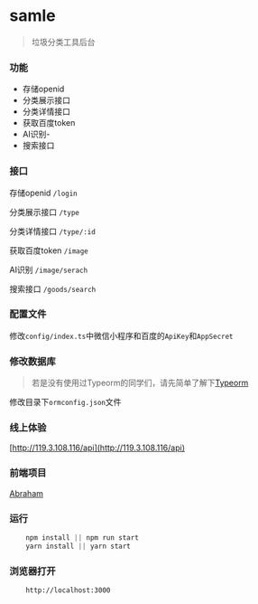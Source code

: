 # samle

> 垃圾分类工具后台

### 功能

- 存储openid
- 分类展示接口
- 分类详情接口
- 获取百度token
- AI识别- 
- 搜索接口

### 接口

存储openid `/login`

分类展示接口 `/type`

分类详情接口 `/type/:id`

获取百度token `/image`

AI识别 `/image/serach`

搜索接口 `/goods/search`


### 配置文件

修改`config/index.ts`中微信小程序和百度的`ApiKey`和`AppSecret`

### 修改数据库

> 若是没有使用过Typeorm的同学们，请先简单了解下[Typeorm](https://github.com/typeorm/typeorm/blob/master/docs/zh_CN/README.md)

修改目录下`ormconfig.json`文件

### 线上体验

[http://119.3.108.116/api](http://119.3.108.116/api)

### 前端项目

[Abraham](https://github.com/Surile/Abraham)

### 运行

```javascript
    npm install || npm run start
    yarn install || yarn start
```


### 浏览器打开

```javascipt
    http://localhost:3000
```


